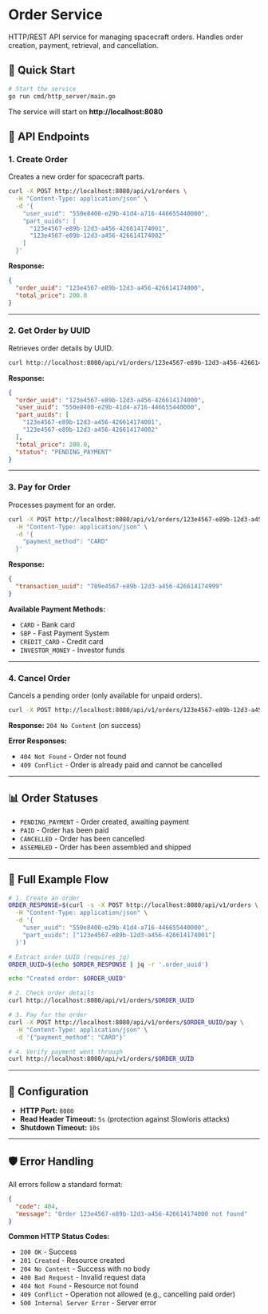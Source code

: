 # Order Service

HTTP/REST API service for managing spacecraft orders. Handles order creation, payment, retrieval, and cancellation.

## 🚀 Quick Start

```bash
# Start the service
go run cmd/http_server/main.go
```

The service will start on **http://localhost:8080**

## 📡 API Endpoints

### 1. Create Order

Creates a new order for spacecraft parts.

```bash
curl -X POST http://localhost:8080/api/v1/orders \
  -H "Content-Type: application/json" \
  -d '{
    "user_uuid": "550e8400-e29b-41d4-a716-446655440000",
    "part_uuids": [
      "123e4567-e89b-12d3-a456-426614174001",
      "123e4567-e89b-12d3-a456-426614174002"
    ]
  }'
```

**Response:**

```json
{
  "order_uuid": "123e4567-e89b-12d3-a456-426614174000",
  "total_price": 200.0
}
```

---

### 2. Get Order by UUID

Retrieves order details by UUID.

```bash
curl http://localhost:8080/api/v1/orders/123e4567-e89b-12d3-a456-426614174000
```

**Response:**

```json
{
  "order_uuid": "123e4567-e89b-12d3-a456-426614174000",
  "user_uuid": "550e8400-e29b-41d4-a716-446655440000",
  "part_uuids": [
    "123e4567-e89b-12d3-a456-426614174001",
    "123e4567-e89b-12d3-a456-426614174002"
  ],
  "total_price": 200.0,
  "status": "PENDING_PAYMENT"
}
```

---

### 3. Pay for Order

Processes payment for an order.

```bash
curl -X POST http://localhost:8080/api/v1/orders/123e4567-e89b-12d3-a456-426614174000/pay \
  -H "Content-Type: application/json" \
  -d '{
    "payment_method": "CARD"
  }'
```

**Response:**

```json
{
  "transaction_uuid": "789e4567-e89b-12d3-a456-426614174999"
}
```

**Available Payment Methods:**

- `CARD` - Bank card
- `SBP` - Fast Payment System
- `CREDIT_CARD` - Credit card
- `INVESTOR_MONEY` - Investor funds

---

### 4. Cancel Order

Cancels a pending order (only available for unpaid orders).

```bash
curl -X POST http://localhost:8080/api/v1/orders/123e4567-e89b-12d3-a456-426614174000/cancel
```

**Response:** `204 No Content` (on success)

**Error Responses:**

- `404 Not Found` - Order not found
- `409 Conflict` - Order is already paid and cannot be cancelled

---

## 📊 Order Statuses

- `PENDING_PAYMENT` - Order created, awaiting payment
- `PAID` - Order has been paid
- `CANCELLED` - Order has been cancelled
- `ASSEMBLED` - Order has been assembled and shipped

---

## 🧪 Full Example Flow

```bash
# 1. Create an order
ORDER_RESPONSE=$(curl -s -X POST http://localhost:8080/api/v1/orders \
  -H "Content-Type: application/json" \
  -d '{
    "user_uuid": "550e8400-e29b-41d4-a716-446655440000",
    "part_uuids": ["123e4567-e89b-12d3-a456-426614174001"]
  }')

# Extract order UUID (requires jq)
ORDER_UUID=$(echo $ORDER_RESPONSE | jq -r '.order_uuid')

echo "Created order: $ORDER_UUID"

# 2. Check order details
curl http://localhost:8080/api/v1/orders/$ORDER_UUID

# 3. Pay for the order
curl -X POST http://localhost:8080/api/v1/orders/$ORDER_UUID/pay \
  -H "Content-Type: application/json" \
  -d '{"payment_method": "CARD"}'

# 4. Verify payment went through
curl http://localhost:8080/api/v1/orders/$ORDER_UUID
```

---

## 🔧 Configuration

- **HTTP Port:** `8080`
- **Read Header Timeout:** `5s` (protection against Slowloris attacks)
- **Shutdown Timeout:** `10s`

---

## 🛡️ Error Handling

All errors follow a standard format:

```json
{
  "code": 404,
  "message": "Order 123e4567-e89b-12d3-a456-426614174000 not found"
}
```

**Common HTTP Status Codes:**

- `200 OK` - Success
- `201 Created` - Resource created
- `204 No Content` - Success with no body
- `400 Bad Request` - Invalid request data
- `404 Not Found` - Resource not found
- `409 Conflict` - Operation not allowed (e.g., cancelling paid order)
- `500 Internal Server Error` - Server error
